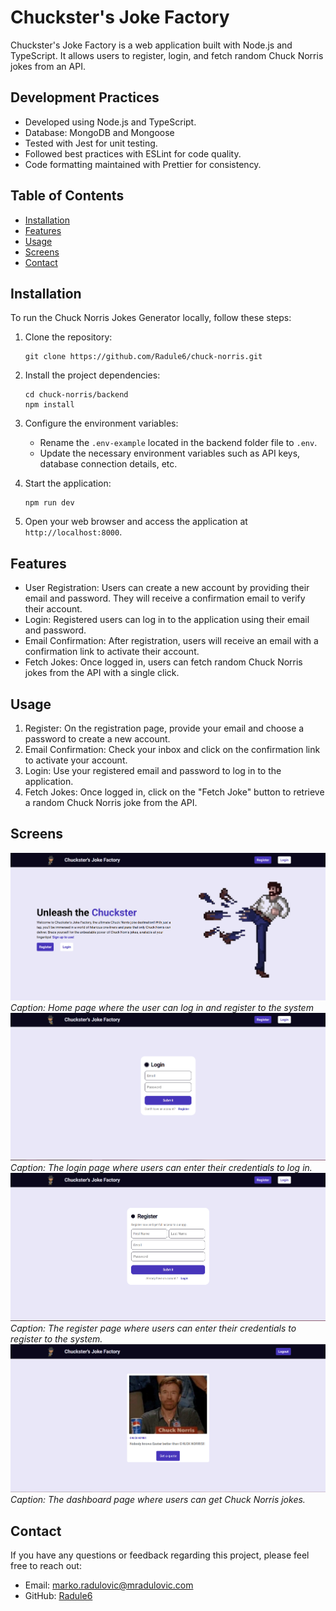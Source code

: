# Chuckster's Joke Factory

Chuckster's Joke Factory is a web application built with Node.js and TypeScript. It allows users to register, login, and fetch random Chuck Norris jokes from an API.

## Development Practices

- Developed using Node.js and TypeScript.
- Database: MongoDB and Mongoose
- Tested with Jest for unit testing.
- Followed best practices with ESLint for code quality.
- Code formatting maintained with Prettier for consistency.

## Table of Contents

- [Installation](#installation)
- [Features](#features)
- [Usage](#usage)
- [Screens](#screens)
- [Contact](#contact)

## Installation

To run the Chuck Norris Jokes Generator locally, follow these steps:

1. Clone the repository:

   ```
   git clone https://github.com/Radule6/chuck-norris.git
   ```

2. Install the project dependencies:

   ```
   cd chuck-norris/backend
   npm install
   ```

3. Configure the environment variables:

   - Rename the `.env-example` located in the backend folder file to `.env`.
   - Update the necessary environment variables such as API keys, database connection details, etc.

4. Start the application:

   ```
   npm run dev
   ```

5. Open your web browser and access the application at `http://localhost:8000`.

## Features

- User Registration: Users can create a new account by providing their email and password. They will receive a confirmation email to verify their account.
- Login: Registered users can log in to the application using their email and password.
- Email Confirmation: After registration, users will receive an email with a confirmation link to activate their account.
- Fetch Jokes: Once logged in, users can fetch random Chuck Norris jokes from the API with a single click.

## Usage

1. Register: On the registration page, provide your email and choose a password to create a new account.
2. Email Confirmation: Check your inbox and click on the confirmation link to activate your account.
3. Login: Use your registered email and password to log in to the application.
4. Fetch Jokes: Once logged in, click on the "Fetch Joke" button to retrieve a random Chuck Norris joke from the API.

## Screens

![Home Page](screens/homePage.png)
_Caption: Home page where the user can log in and register to the system_
![Login Page](screens/login.png)
_Caption: The login page where users can enter their credentials to log in._
![Register Page](screens/register.png)
_Caption: The register page where users can enter their credentials to register to the system._
![Dashboard Page](screens/dashboard.png)
_Caption: The dashboard page where users can get Chuck Norris jokes._

## Contact

If you have any questions or feedback regarding this project, please feel free to reach out:

- Email: [marko.radulovic@mradulovic.com](mailto:marko.radulovic@mradulovic.com)
- GitHub: [Radule6](https://github.com/your-username)
